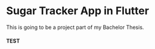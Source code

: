 # Sugar Tracker App in Flutter

This is going to be a project part of my Bachelor Thesis.


#### TEST
